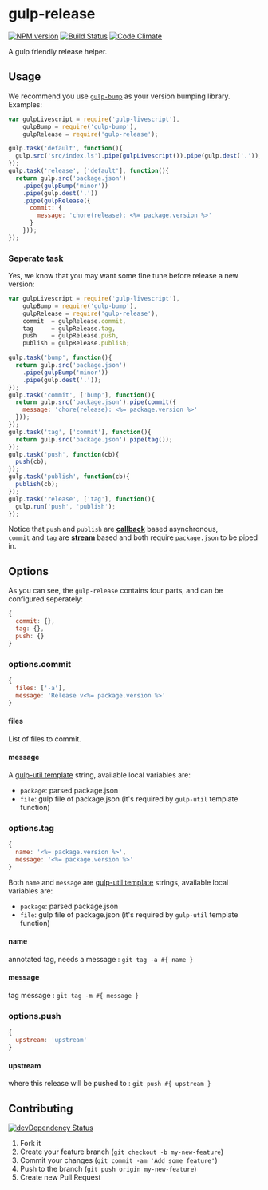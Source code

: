 # gulp-release

[![NPM version](https://badge.fury.io/js/gulp-release.png)](http://badge.fury.io/js/gulp-release) [![Build Status](https://secure.travis-ci.org/tomchentw/gulp-release.png)](http://travis-ci.org/tomchentw/gulp-release) [![Code Climate](https://codeclimate.com/github/tomchentw/gulp-release.png)](https://codeclimate.com/github/tomchentw/gulp-release)

A gulp friendly release helper.


## Usage

We recommend you use [`gulp-bump`](https://github.com/stevelacy/gulp-bump) as your version bumping library. Examples:  

```javascript
var gulpLivescript = require('gulp-livescript'),
    gulpBump = require('gulp-bump'),
    gulpRelease = require('gulp-release');

gulp.task('default', function(){
  gulp.src('src/index.ls').pipe(gulpLivescript()).pipe(gulp.dest('.'));
});
gulp.task('release', ['default'], function(){
  return gulp.src('package.json')
    .pipe(gulpBump('minor'))
    .pipe(gulp.dest('.'))
    .pipe(gulpRelease({
      commit: {
        message: 'chore(release): <%= package.version %>'
      }
    }));
});
```

### Seperate task
Yes, we know that you may want some fine tune before release a new version:  

```javascript
var gulpLivescript = require('gulp-livescript'),
    gulpBump = require('gulp-bump'),
    gulpRelease = require('gulp-release'),
    commit  = gulpRelease.commit,
    tag     = gulpRelease.tag,
    push    = gulpRelease.push,
    publish = gulpRelease.publish;

gulp.task('bump', function(){
  return gulp.src('package.json')
    .pipe(gulpBump('minor'))
    .pipe(gulp.dest('.'));
});
gulp.task('commit', ['bump'], function(){
  return gulp.src('package.json').pipe(commit({
    message: 'chore(release): <%= package.version %>'
  }));
});
gulp.task('tag', ['commit'], function(){
  return gulp.src('package.json').pipe(tag());
});
gulp.task('push', function(cb){
  push(cb);
});
gulp.task('publish', function(cb){
  publish(cb);
});
gulp.task('release', ['tag'], function(){
  gulp.run('push', 'publish');
});
``` 

Notice that `push` and `publish` are [**callback**](https://github.com/gulpjs/gulp#accept-a-callback) based asynchronous,  
`commit` and `tag` are [**stream**](https://github.com/gulpjs/gulp#return-a-stream) based and both require `package.json` to be piped in.

## Options

As you can see, the `gulp-release` contains four parts, and can be configured seperately:

```javascript
{
  commit: {},
  tag: {},
  push: {}
}
```

### options.commit
```javascript
{
  files: ['-a'],
  message: 'Release v<%= package.version %>'
}
```

#### files
List of files to commit.

#### message
A [gulp-util template](https://github.com/gulpjs/gulp-util#templatestring-data) string, available local variables are:

* `package`: parsed package.json
* `file`: gulp file of package.json (it's required by `gulp-util` template function)

### options.tag
```javascript
{
  name: '<%= package.version %>',
  message: '<%= package.version %>'
}
```

Both `name` and `message` are [gulp-util template](https://github.com/gulpjs/gulp-util#templatestring-data) strings, available local variables are:

* `package`: parsed package.json
* `file`: gulp file of package.json (it's required by `gulp-util` template function)

#### name
annotated tag, needs a message : `git tag -a #{ name }`

#### message
tag message : `git tag -m #{ message }`


### options.push
```javascript
{
  upstream: 'upstream'
}
```

#### upstream
where this release will be pushed to : `git push #{ upstream }`


## Contributing

[![devDependency Status](https://david-dm.org/tomchentw/gulp-release/dev-status.png?branch=master)](https://david-dm.org/tomchentw/gulp-release#info=devDependencies)

1. Fork it
2. Create your feature branch (`git checkout -b my-new-feature`)
3. Commit your changes (`git commit -am 'Add some feature'`)
4. Push to the branch (`git push origin my-new-feature`)
5. Create new Pull Request
